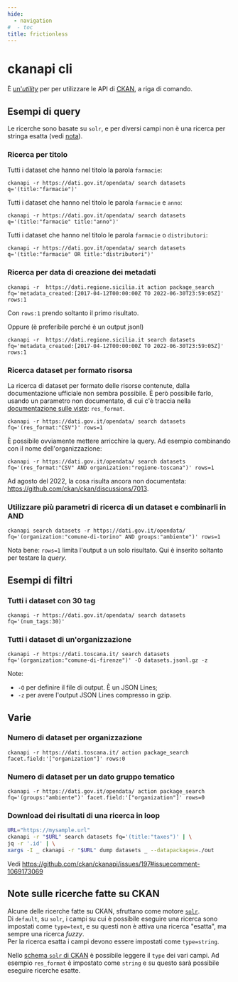 ```yaml
---
hide:
  - navigation
#  - toc
title: frictionless
---
```

# ckanapi cli

È [un'*utility*](../utilities/utilities#ckanapi) per per utilizzare le API di [CKAN](https://ckan.org/), a riga di comando.

## Esempi di query

Le ricerche sono basate su `solr`, e per diversi campi non è una ricerca per stringa esatta (vedi [nota](ckanapi#note-sulle-ricerche-fatte-su-ckan)).

### Ricerca per titolo

Tutti i dataset che hanno nel titolo la parola `farmacie`:

```
ckanapi -r https://dati.gov.it/opendata/ search datasets q='(title:"farmacie")'
```

Tutti i dataset che hanno nel titolo le parola `farmacie` e `anno`:

```
ckanapi -r https://dati.gov.it/opendata/ search datasets q='(title:"farmacie" title:"anno")'
```

Tutti i dataset che hanno nel titolo le parola `farmacie` o `distributori`:

```
ckanapi -r https://dati.gov.it/opendata/ search datasets q='(title:"farmacie" OR title:"distributori")'
```

### Ricerca per data di creazione dei metadati

```
ckanapi -r  https://dati.regione.sicilia.it action package_search fq='metadata_created:[2017-04-12T00:00:00Z TO 2022-06-30T23:59:05Z]' rows:1
```

Con `rows:1` prendo soltanto il primo risultato.

Oppure (è preferibile perché è un output jsonl)

```
ckanapi -r  https://dati.regione.sicilia.it search datasets fq='metadata_created:[2017-04-12T00:00:00Z TO 2022-06-30T23:59:05Z]' rows:1
```

### Ricerca dataset per formato risorsa

La ricerca di dataset per formato delle risorse contenute, dalla documentazione ufficiale non sembra possibile. È però possibile farlo, usando un parametro non documentato, di cui c'è traccia nella [documentazione sulle viste](https://docs.ckan.org/en/2.9/maintaining/data-viewer.html#migrating-from-previous-ckan-versions): `res_format`.

```
ckanapi -r https://dati.gov.it/opendata/ search datasets fq='(res_format:"CSV")' rows=1
```

È possibile ovviamente mettere arricchire la query. Ad esempio combinando con il nome dell'organizzazione:

```
ckanapi -r https://dati.gov.it/opendata/ search datasets fq='(res_format:"CSV" AND organization:"regione-toscana")' rows=1
```

Ad agosto del 2022, la cosa risulta ancora non documentata: <https://github.com/ckan/ckan/discussions/7013>.

### Utilizzare più parametri di ricerca di un dataset e combinarli in AND

```
ckanapi search datasets -r https://dati.gov.it/opendata/ fq='(organization:"comune-di-torino" AND groups:"ambiente")' rows=1
```

Nota bene: `rows=1` limita l'output a un solo risultato. Qui è inserito soltanto per testare la *query*.


## Esempi di filtri

### Tutti i dataset con 30 tag

```
ckanapi -r https://dati.gov.it/opendata/ search datasets fq='(num_tags:30)'
```

### Tutti i dataset di un'organizzazione

```
ckanapi -r https://dati.toscana.it/ search datasets fq='(organization:"comune-di-firenze")' -O datasets.jsonl.gz -z
```

Note:

- `-O` per definire il file di output. È un JSON Lines;
- `-z` per avere l'output JSON Lines compresso in gzip.

## Varie

### Numero di dataset per organizzazione

```
ckanapi -r https://dati.toscana.it/ action package_search facet.field:'["organization"]' rows:0
```

### Numero di dataset per un dato gruppo tematico

```
ckanapi -r https://dati.gov.it/opendata/ action package_search fq='(groups:"ambiente")' facet.field:'["organization"]' rows=0
```

### Download dei risultati di una ricerca in loop

```bash
URL="https://mysample.url"
ckanapi -r "$URL" search datasets fq='(title:"taxes")' | \
jq -r '.id' | \
xargs -I _ ckanapi -r "$URL" dump datasets _ --datapackages=./out
```

Vedi <https://github.com/ckan/ckanapi/issues/197#issuecomment-1069173069>

## Note sulle ricerche fatte su CKAN

Alcune delle ricerche fatte su CKAN, sfruttano come motore [`solr`](https://solr.apache.org/).<br>
Di `default`, su `solr`, i campi su cui è possibile eseguire una ricerca sono impostati come `type=text`, e su questi non è attiva una ricerca "esatta", ma sempre una ricerca *fuzzy*.<br>
Per la ricerca esatta i campi devono essere impostati come `type=string`.

Nello [schema `solr` di CKAN](https://github.com/ckan/ckan/blob/f2eb20ebf9de21016fd3d15ed028be1cce8d447c/ckan/config/solr/schema.xml) è possibile leggere il `type` dei vari campi. Ad esempio `res_format` è impostato come `string` e su questo sarà possibile eseguire ricerche esatte.
